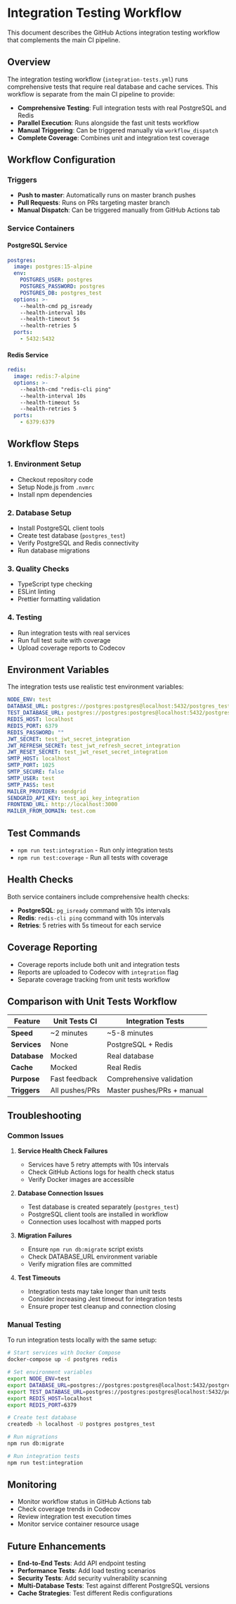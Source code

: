 # Integration Testing Workflow

This document describes the GitHub Actions integration testing workflow that complements the main CI pipeline.

## Overview

The integration testing workflow (`integration-tests.yml`) runs comprehensive tests that require real database and cache services. This workflow is separate from the main CI pipeline to provide:

- **Comprehensive Testing**: Full integration tests with real PostgreSQL and Redis
- **Parallel Execution**: Runs alongside the fast unit tests workflow
- **Manual Triggering**: Can be triggered manually via `workflow_dispatch`
- **Complete Coverage**: Combines unit and integration test coverage

## Workflow Configuration

### Triggers

- **Push to master**: Automatically runs on master branch pushes
- **Pull Requests**: Runs on PRs targeting master branch  
- **Manual Dispatch**: Can be triggered manually from GitHub Actions tab

### Service Containers

#### PostgreSQL Service
```yaml
postgres:
  image: postgres:15-alpine
  env:
    POSTGRES_USER: postgres
    POSTGRES_PASSWORD: postgres
    POSTGRES_DB: postgres_test
  options: >-
    --health-cmd pg_isready
    --health-interval 10s
    --health-timeout 5s
    --health-retries 5
  ports:
    - 5432:5432
```

#### Redis Service
```yaml
redis:
  image: redis:7-alpine
  options: >-
    --health-cmd "redis-cli ping"
    --health-interval 10s
    --health-timeout 5s
    --health-retries 5
  ports:
    - 6379:6379
```

## Workflow Steps

### 1. Environment Setup
- Checkout repository code
- Setup Node.js from `.nvmrc`
- Install npm dependencies

### 2. Database Setup
- Install PostgreSQL client tools
- Create test database (`postgres_test`)
- Verify PostgreSQL and Redis connectivity
- Run database migrations

### 3. Quality Checks
- TypeScript type checking
- ESLint linting
- Prettier formatting validation

### 4. Testing
- Run integration tests with real services
- Run full test suite with coverage
- Upload coverage reports to Codecov

## Environment Variables

The integration tests use realistic test environment variables:

```yaml
NODE_ENV: test
DATABASE_URL: postgres://postgres:postgres@localhost:5432/postgres_test
TEST_DATABASE_URL: postgres://postgres:postgres@localhost:5432/postgres_test
REDIS_HOST: localhost
REDIS_PORT: 6379
REDIS_PASSWORD: ""
JWT_SECRET: test_jwt_secret_integration
JWT_REFRESH_SECRET: test_jwt_refresh_secret_integration
JWT_RESET_SECRET: test_jwt_reset_secret_integration
SMTP_HOST: localhost
SMTP_PORT: 1025
SMTP_SECURE: false
SMTP_USER: test
SMTP_PASS: test
MAILER_PROVIDER: sendgrid
SENDGRID_API_KEY: test_api_key_integration
FRONTEND_URL: http://localhost:3000
MAILER_FROM_DOMAIN: test.com
```

## Test Commands

- `npm run test:integration` - Run only integration tests
- `npm run test:coverage` - Run all tests with coverage

## Health Checks

Both service containers include comprehensive health checks:

- **PostgreSQL**: `pg_isready` command with 10s intervals
- **Redis**: `redis-cli ping` command with 10s intervals
- **Retries**: 5 retries with 5s timeout for each service

## Coverage Reporting

- Coverage reports include both unit and integration tests
- Reports are uploaded to Codecov with `integration` flag
- Separate coverage tracking from unit tests workflow

## Comparison with Unit Tests Workflow

| Feature | Unit Tests CI | Integration Tests |
|---------|---------------|-------------------|
| **Speed** | ~2 minutes | ~5-8 minutes |
| **Services** | None | PostgreSQL + Redis |
| **Database** | Mocked | Real database |
| **Cache** | Mocked | Real Redis |
| **Purpose** | Fast feedback | Comprehensive validation |
| **Triggers** | All pushes/PRs | Master pushes/PRs + manual |

## Troubleshooting

### Common Issues

1. **Service Health Check Failures**
   - Services have 5 retry attempts with 10s intervals
   - Check GitHub Actions logs for health check status
   - Verify Docker images are accessible

2. **Database Connection Issues**
   - Test database is created separately (`postgres_test`)
   - PostgreSQL client tools are installed in workflow
   - Connection uses localhost with mapped ports

3. **Migration Failures**
   - Ensure `npm run db:migrate` script exists
   - Check DATABASE_URL environment variable
   - Verify migration files are committed

4. **Test Timeouts**
   - Integration tests may take longer than unit tests
   - Consider increasing Jest timeout for integration tests
   - Ensure proper test cleanup and connection closing

### Manual Testing

To run integration tests locally with the same setup:

```bash
# Start services with Docker Compose
docker-compose up -d postgres redis

# Set environment variables
export NODE_ENV=test
export DATABASE_URL=postgres://postgres:postgres@localhost:5432/postgres_test
export TEST_DATABASE_URL=postgres://postgres:postgres@localhost:5432/postgres_test
export REDIS_HOST=localhost
export REDIS_PORT=6379

# Create test database
createdb -h localhost -U postgres postgres_test

# Run migrations
npm run db:migrate

# Run integration tests
npm run test:integration
```

## Monitoring

- Monitor workflow status in GitHub Actions tab
- Check coverage trends in Codecov
- Review integration test execution times
- Monitor service container resource usage

## Future Enhancements

- **End-to-End Tests**: Add API endpoint testing
- **Performance Tests**: Add load testing scenarios
- **Security Tests**: Add security vulnerability scanning
- **Multi-Database Tests**: Test against different PostgreSQL versions
- **Cache Strategies**: Test different Redis configurations
